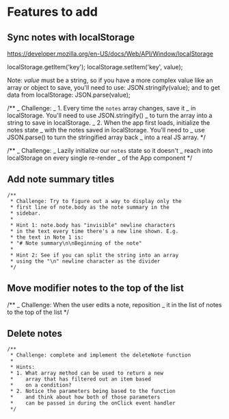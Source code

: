 # Features to add

## Sync notes with localStorage

https://developer.mozilla.org/en-US/docs/Web/API/Window/localStorage

localStorage.getItem('key');
localStorage.setItem('key', value);

Note: _value_ must be a string, so if you have a more complex value like an array or object to save, you'll need to use:
JSON.stringify(value);
and to get data from localStorage:
JSON.parse(value);

/\*\*
_ Challenge:
_ 1. Every time the `notes` array changes, save it
_ in localStorage. You'll need to use JSON.stringify()
_ to turn the array into a string to save in localStorage.
_ 2. When the app first loads, initialize the notes state
_ with the notes saved in localStorage. You'll need to
_ use JSON.parse() to turn the stringified array back
_ into a real JS array.
\*/

/\*\*
_ Challenge:
_ Lazily initialize our `notes` state so it doesn't
_ reach into localStorage on every single re-render
_ of the App component
\*/

## Add note summary titles

    /**
     * Challenge: Try to figure out a way to display only the
     * first line of note.body as the note summary in the
     * sidebar.
     *
     * Hint 1: note.body has "invisible" newline characters
     * in the text every time there's a new line shown. E.g.
     * the text in Note 1 is:
     * "# Note summary\n\nBeginning of the note"
     *
     * Hint 2: See if you can split the string into an array
     * using the "\n" newline character as the divider
     */

## Move modifier notes to the top of the list

/\*\*
_ Challenge: When the user edits a note, reposition
_ it in the list of notes to the top of the list
\*/

## Delete notes

    /**
     * Challenge: complete and implement the deleteNote function
     *
     * Hints:
     * 1. What array method can be used to return a new
     *    array that has filtered out an item based
     *    on a condition?
     * 2. Notice the parameters being based to the function
     *    and think about how both of those parameters
     *    can be passed in during the onClick event handler
     */

